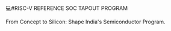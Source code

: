 💻#RISC-V REFERENCE SOC TAPOUT PROGRAM

From Concept to Silicon: Shape India's Semiconductor Program.

